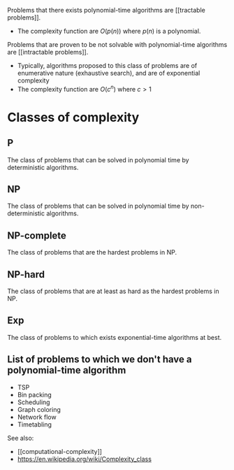 Problems that there exists polynomial-time algorithms are [[tractable problems]].
* The complexity function are $O(p(n))$ where $p(n)$ is a polynomial.

Problems that are proven to be not solvable with polynomial-time algorithms are [[intractable problems]].
* Typically, algorithms proposed to this class of problems are of enumerative nature (exhaustive search), and are of exponential complexity
* The complexity function are $O(c^n)$ where $c > 1$

# Classes of complexity

## P

The class of problems that can be solved in polynomial time by deterministic algorithms.

## NP

The class of problems that can be solved in polynomial time by non-deterministic algorithms.

## NP-complete

The class of problems that are the hardest problems in NP.

## NP-hard

The class of problems that are at least as hard as the hardest problems in NP.

## Exp

The class of problems to which exists exponential-time algorithms at best.

## List of problems to which we don't have a polynomial-time algorithm

* TSP
* Bin packing
* Scheduling
* Graph coloring
* Network flow
* Timetabling

See also:
- [[computational-complexity]]
- https://en.wikipedia.org/wiki/Complexity_class
